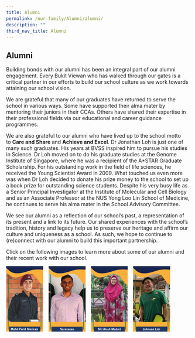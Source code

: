 ```yaml
---
title: Alumni
permalink: /our-family/Alumni/alumni/
description: ""
third_nav_title: Alumni
---
```

## Alumni

Building bonds with our alumni has been an integral part of our alumni engagement. Every Bukit Viewan who has walked through our gates is a critical partner in our efforts to build our school culture as we work towards attaining our school vision.  
  
We are grateful that many of our graduates have returned to serve the school in various ways. Some have supported their alma mater by mentoring their juniors in their CCAs. Others have shared their expertise in their professional fields via our educational and career guidance programmes.  
  
We are also grateful to our alumni who have lived up to the school motto to **Care and Share** and **Achieve and Excel**. Dr Jonathan Loh is just one of many such graduates. His years at BVSS inspired him to pursue his studies in Science. Dr Loh moved on to do his graduate studies at the Genome Institute of Singapore, where he was a recipient of the A\*STAR Graduate Scholarship. For his outstanding work in the field of life sciences, he received the Young Scientist Award in 2009. What touched us even more was when Dr Loh decided to donate his prize money to the school to set up a book prize for outstanding science students. Despite his very busy life as a Senior Principal Investigator at the Institute of Molecular and Cell Biology and as an Associate Professor at the NUS Yong Loo Lin School of Medicine, he continues to serve his alma mater in the School Advisory Committee.  
  
We see our alumni as a reflection of our school’s past, a representation of its present and a link to its future. Our shared experiences with the school’s tradition, history and legacy help us to preserve our heritage and affirm our culture and uniqueness as a school. As such, we hope to continue to (re)connect with our alumni to build this important partnership.  
  
Click on the following images to learn more about some of our alumni and their recent work with our school.

<p><a href="https://www.ezhishi.net/CKPSebook2022/">
<img style="width:20%;margin-right:15px;" align=left src="/images/Farid-166x300.png">
</a></p>

<p><a href="https://www.ezhishi.net/CKPSebook2022/">
<img style="width:20%;margin-right:15px;" align=left src="/images/Saravanan-166x300.png">
</a></p>

<p><a href="https://www.ezhishi.net/CKPSebook2022/">
<img style="width:20%;margin-right:15px;" align=left src="/images/Aisah1-166x300.png">
</a></p>

<p><a href="https://www.ezhishi.net/CKPSebook2022/">
<img style="width:20%;margin-right:15px;" align=left src="/images/Johnson-166x300.png">
</a></p>